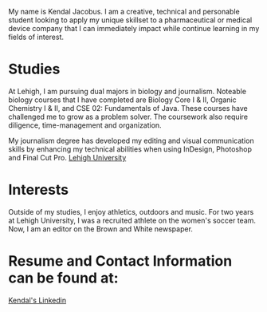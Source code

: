  My name is Kendal Jacobus. I am a creative, technical and personable student looking to apply my unique skillset to a pharmaceutical or medical device company that I can immediately impact while continue learning in my fields of interest.
 
# Studies #
At Lehigh, I am pursuing dual majors in biology and journalism. 
Noteable biology courses that I have completed are Biology Core I & II, Organic Chemistry I & II, and CSE 02: Fundamentals of Java.  These courses have challenged me to grow as a problem solver.  The coursework also require diligence, time-management and organization.

My journalism degree has developed my editing and visual communication skills by enhancing my technical abilities when using InDesign, Photoshop and Final Cut Pro. 
[Lehigh University](http://www1.lehigh.edu/)

# Interests #
Outside of my studies, I enjoy athletics, outdoors and music. For two years at Lehigh University, I was a recruited athlete on the women's soccer team. Now, I am an editor on the Brown and White newspaper.

# Resume and Contact Information can be found at: #
[Kendal's Linkedin](http://www.linkedin.com/in/kendaljacobus)
